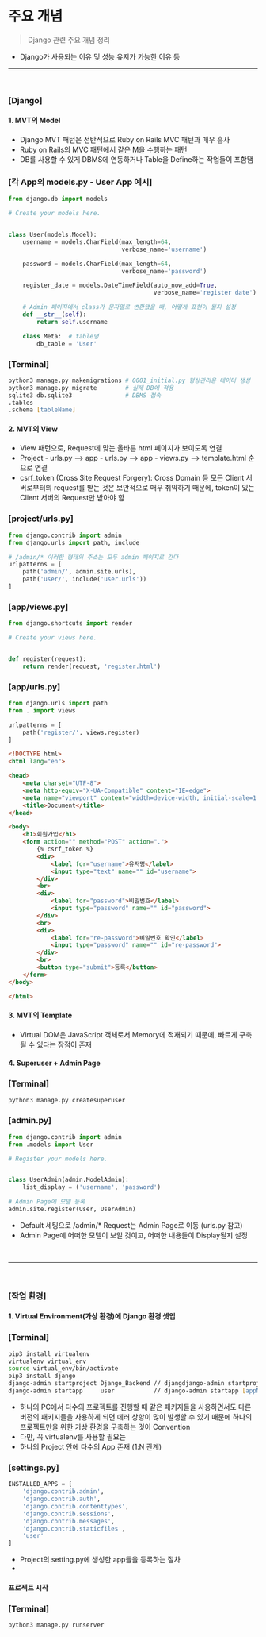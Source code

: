 # 주요 개념
> Django 관련 주요 개념 정리

* Django가 사용되는 이유 및 성능 유지가 가능한 이유 등

<hr>
<br>

### [Django]

#### 1. MVT의 Model
* Django MVT 패턴은 전반적으로 Ruby on Rails MVC 패턴과 매우 흡사
* Ruby on Rails의 MVC 패턴에서 같은 M을 수행하는 패턴 
* DB를 사용할 수 있게 DBMS에 연동하거나 Table을 Define하는 작업들이 포함됌

### [각 App의 models.py - User App 예시]
```python
from django.db import models

# Create your models here.


class User(models.Model):
    username = models.CharField(max_length=64,
                                verbose_name='username')

    password = models.CharField(max_length=64,
                                verbose_name='password')

    register_date = models.DateTimeField(auto_now_add=True,
                                         verbose_name='register date')

    # Admin 페이지에서 class가 문자열로 변환됐을 때, 어떻게 표현이 될지 설정
    def __str__(self):
        return self.username

    class Meta:  # table명
        db_table = 'User'

```

### [Terminal]
```zsh
python3 manage.py makemigrations # 0001_initial.py 형상관리용 데이터 생성
python3 manage.py migrate        # 실제 DB에 적용
sqlite3 db.sqlite3               # DBMS 접속
.tables
.schema [tableName]
```

#### 2. MVT의 View
* View 패턴으로, Request에 맞는 올바른 html 페이지가 보이도록 연결
* Project - urls.py --> app - urls.py --> app - views.py --> template.html 순으로 연결
* csrf_token (Cross Site Request Forgery): Cross Domain 등 모든 Client 서버로부터의 request를 받는 것은 보안적으로 매우 취약하기 때문에, token이 있는 Client 서버의 Request만 받아야 함

### [project/urls.py]
```python
from django.contrib import admin
from django.urls import path, include

# /admin/* 이러한 형태의 주소는 모두 admin 페이지로 간다
urlpatterns = [
    path('admin/', admin.site.urls),
    path('user/', include('user.urls'))
]
```

### [app/views.py]
```python
from django.shortcuts import render

# Create your views here.


def register(request):
    return render(request, 'register.html')

```

### [app/urls.py]
```python
from django.urls import path
from . import views

urlpatterns = [
    path('register/', views.register)
]
```

```html
<!DOCTYPE html>
<html lang="en">

<head>
    <meta charset="UTF-8">
    <meta http-equiv="X-UA-Compatible" content="IE=edge">
    <meta name="viewport" content="width=device-width, initial-scale=1.0">
    <title>Document</title>
</head>

<body>
    <h1>회원가입</h1>
    <form action="" method="POST" action=".">
        {% csrf_token %}
        <div>
            <label for="username">유저명</label>
            <input type="text" name="" id="username">
        </div>
        <br>
        <div>
            <label for="password">비밀번호</label>
            <input type="password" name="" id="password">
        </div>
        <br>
        <div>
            <label for="re-password">비밀번호 확인</label>
            <input type="password" name="" id="re-password">
        </div>
        <br>
        <button type="submit">등록</button>
    </form>
</body>

</html>
```

#### 3. MVT의 Template
* Virtual DOM은 JavaScript 객체로서 Memory에 적재되기 때문에, 빠르게 구축될 수 있다는 장점이 존재

#### 4. Superuser + Admin Page

### [Terminal]
```zsh
python3 manage.py createsuperuser
```

### [admin.py]
```python
from django.contrib import admin
from .models import User

# Register your models here.


class UserAdmin(admin.ModelAdmin):
    list_display = ('username', 'password')

# Admin Page에 모델 등록
admin.site.register(User, UserAdmin)
```
* Default 세팅으로 /admin/* Request는 Admin Page로 이동 (urls.py 참고)
* Admin Page에 어떠한 모델이 보일 것이고, 어떠한 내용들이 Display될지 설정

<br>
<hr>
<br>

### [작업 환경]

#### 1. Virtual Environment(가상 환경)에 Django 환경 셋업

### [Terminal]
```zsh
pip3 install virtualenv
virtualenv virtual_env
source virtual_env/bin/activate
pip3 install django
django-admin startproject Django_Backend // djangdjango-admin startproject [projectName] 
django-admin startapp     user           // django-admin startapp [appName]
```
* 하나의 PC에서 다수의 프로젝트를 진행할 때 같은 패키지들을 사용하면서도 다른 버전의 패키지들을 사용하게 되면 에러 상항이 많이 발생할 수 있기 때문에 하나의 프로젝트만을 위한 가상 환경을 구축하는 것이 Convention
 * 다만, 꼭 virtualenv를 사용할 필요는 
* 하나의 Project 안에 다수의 App 존재 (1:N 관계)


### [settings.py]
```python
INSTALLED_APPS = [
    'django.contrib.admin',
    'django.contrib.auth',
    'django.contrib.contenttypes',
    'django.contrib.sessions',
    'django.contrib.messages',
    'django.contrib.staticfiles',
    'user'
]
```
* Project의 setting.py에 생성한 app들을 등록하는 절차
* 

#### 프로젝트 시작

### [Terminal]
```zsh
python3 manage.py runserver
```
